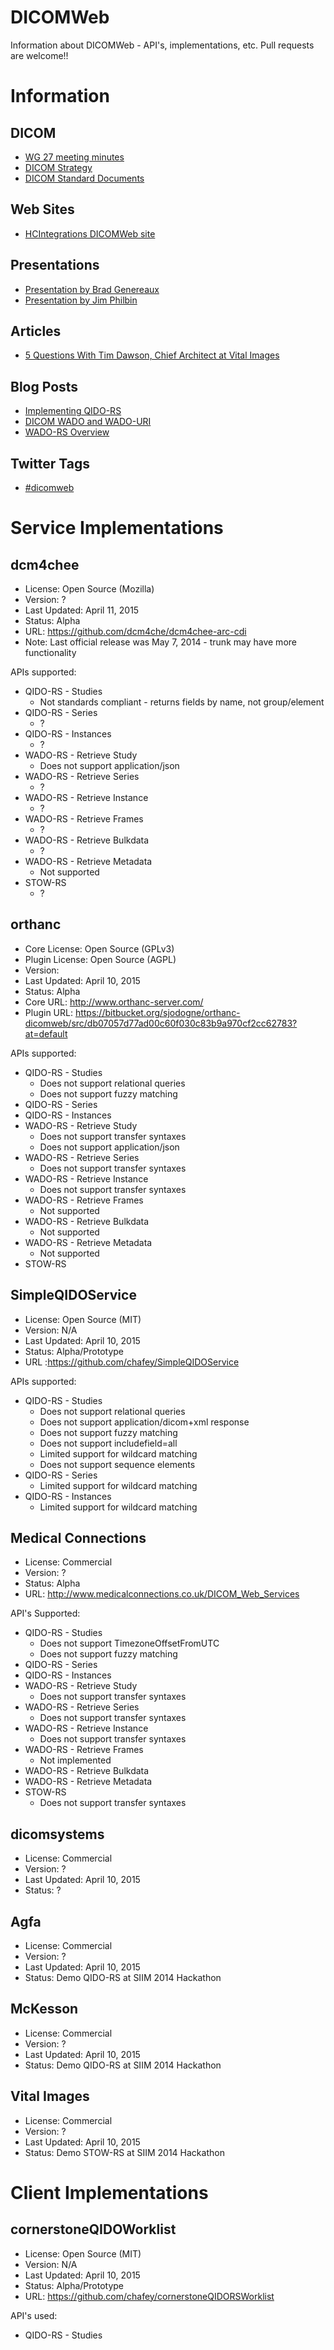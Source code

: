# DICOMWeb
Information about DICOMWeb - API's, implementations, etc.  Pull requests are welcome!!

Information
===========


DICOM
-----
* [WG 27 meeting minutes](http://medical.nema.org/DICOM/minutes/WG-27/)
* [DICOM Strategy](http://medical.nema.org/dicom/geninfo/Strategy.pdf)
* [DICOM Standard Documents](http://dicom.nema.org/medical/dicom/current/)

Web Sites
---------
* [HCIntegrations DICOMWeb site](http://dicomweb.hcintegrations.ca/#/home)

Presentations
-------------
* [Presentation by Brad Genereaux](http://www.slideshare.net/IntegratorBrad/dicomweb)
* [Presentation by Jim Philbin](http://medical.nema.org/dicom/CP/Conference-2013/Presentations/Post-Conf-Day-1/D1-0935F-Philbin-by-Tarbox-Image%20Access%20Everywhere.pptx)

Articles
--------
* [5 Questions With Tim Dawson, Chief Architect at Vital Images](http://www.hl7standards.com/blog/2013/11/07/dicom-rs/)

Blog Posts
----------
* [Implementing QIDO-RS](http://chafey.blogspot.com/2014/05/implementing-qido-rs-service.html)
* [DICOM WADO and WADO-URI](http://chafey.blogspot.com/2014/09/dicom-wado-and-wado-uri.html)
* [WADO-RS Overview](http://chafey.blogspot.com/2014/09/wado-rs-overview.html)

Twitter Tags
------------
* [#dicomweb](https://twitter.com/search?q=%23dicomweb&src=typd)



Service Implementations
=======================

dcm4chee
--------
* License: Open Source (Mozilla)
* Version: ?
* Last Updated: April 11, 2015
* Status: Alpha
* URL: https://github.com/dcm4che/dcm4chee-arc-cdi
* Note: Last official release was May 7, 2014 - trunk may have more functionality

APIs supported:
* QIDO-RS - Studies
  * Not standards compliant - returns fields by name, not group/element
* QIDO-RS - Series
  * ?
* QIDO-RS - Instances
  * ?
* WADO-RS - Retrieve Study
  * Does not support application/json
* WADO-RS - Retrieve Series
  * ?
* WADO-RS - Retrieve Instance
  * ?
* WADO-RS - Retrieve Frames
  * ?
* WADO-RS - Retrieve Bulkdata
  * ?
* WADO-RS - Retrieve Metadata
  * Not supported
* STOW-RS
  * ?

orthanc
-------
* Core License: Open Source (GPLv3)
* Plugin License: Open Source (AGPL)
* Version:
* Last Updated: April 10, 2015
* Status: Alpha
* Core URL: http://www.orthanc-server.com/
* Plugin URL: https://bitbucket.org/sjodogne/orthanc-dicomweb/src/db07057d77ad00c60f030c83b9a970cf2cc62783?at=default

APIs supported:

* QIDO-RS - Studies
  * Does not support relational queries
  * Does not support fuzzy matching
* QIDO-RS - Series
* QIDO-RS - Instances
* WADO-RS - Retrieve Study
  * Does not support transfer syntaxes
  * Does not support application/json
* WADO-RS - Retrieve Series
  * Does not support transfer syntaxes
* WADO-RS - Retrieve Instance
  * Does not support transfer syntaxes
* WADO-RS - Retrieve Frames
  * Not supported
* WADO-RS - Retrieve Bulkdata
  * Not supported
* WADO-RS - Retrieve Metadata
  * Not supported
* STOW-RS

SimpleQIDOService
-----------------
* License: Open Source (MIT)
* Version: N/A
* Last Updated: April 10, 2015
* Status: Alpha/Prototype
* URL :https://github.com/chafey/SimpleQIDOService

APIs supported:

* QIDO-RS - Studies
  * Does not support relational queries
  * Does not support application/dicom+xml response
  * Does not support fuzzy matching
  * Does not support includefield=all
  * Limited support for wildcard matching
  * Does not support sequence elements
* QIDO-RS - Series
  * Limited support for wildcard matching
* QIDO-RS - Instances
  * Limited support for wildcard matching

Medical Connections
-------------------
* License: Commercial
* Version: ?
* Status: Alpha
* URL: http://www.medicalconnections.co.uk/DICOM_Web_Services

API's Supported:
* QIDO-RS - Studies
  * Does not support TimezoneOffsetFromUTC
  * Does not support fuzzy matching
* QIDO-RS - Series
* QIDO-RS - Instances
* WADO-RS - Retrieve Study
  * Does not support transfer syntaxes
* WADO-RS - Retrieve Series
  * Does not support transfer syntaxes
* WADO-RS - Retrieve Instance
  * Does not support transfer syntaxes
* WADO-RS - Retrieve Frames
  * Not implemented
* WADO-RS - Retrieve Bulkdata
* WADO-RS - Retrieve Metadata
* STOW-RS
  * Does not support transfer syntaxes

dicomsystems
------------
* License: Commercial
* Version: ?
* Last Updated: April 10, 2015
* Status: ?

Agfa
----
* License: Commercial
* Version: ?
* Last Updated: April 10, 2015
* Status: Demo QIDO-RS at SIIM 2014 Hackathon

McKesson
--------
* License: Commercial
* Version: ?
* Last Updated: April 10, 2015
* Status: Demo QIDO-RS at SIIM 2014 Hackathon

Vital Images
------------
* License: Commercial
* Version: ?
* Last Updated: April 10, 2015
* Status: Demo STOW-RS at SIIM 2014 Hackathon


Client Implementations
=======================

cornerstoneQIDOWorklist
-----------------------
* License: Open Source (MIT)
* Version: N/A
* Last Updated: April 10, 2015
* Status: Alpha/Prototype
* URL: https://github.com/chafey/cornerstoneQIDORSWorklist

API's used:
* QIDO-RS - Studies